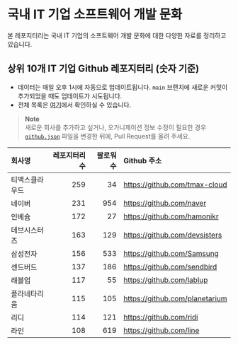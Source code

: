 # 국내 IT 기업 소프트웨어 개발 문화
본 레포지터리는 국내 IT 기업의 소프트웨어 개발 문화에 대한 다양한 자료를 정리하고 있습니다.

## 상위 10개 IT 기업 Github 레포지터리 (숫자 기준)

- 데이터는 매일 오후 1시에 자동으로 업데이트됩니다. `main` 브랜치에 새로운 커밋이 추가되었을 때도 업데이트가 시도됩니다.
- 전체 목록은 [여기](./github.md)에서 확인하실 수 있습니다.

> **Note**<br />
> 새로운 회사를 추가하고 싶거나, 오가니제이션 정보 수정이 필요한 경우 [`github.json`](./github.json) 파일을 변경한 뒤에, Pull Request를 올려 주세요.

<!-- MARKDOWN_TABLE(GITHUB): START -->

| **회사명** | **레포지터리 수** | **팔로워 수** | **Github 주소** |
|:---|---:|---:|:---|
| 티맥스클라우드 | 259 | 34 | https://github.com/tmax-cloud |
| 네이버 | 231 | 954 | https://github.com/naver |
| 인베슘 | 172 | 27 | https://github.com/hamonikr |
| 데브시스터즈 | 163 | 129 | https://github.com/devsisters |
| 삼성전자 | 156 | 533 | https://github.com/Samsung |
| 센드버드 | 137 | 186 | https://github.com/sendbird |
| 래블업 | 117 | 55 | https://github.com/lablup |
| 플라네타리움 | 115 | 105 | https://github.com/planetarium |
| 리디 | 114 | 121 | https://github.com/ridi |
| 라인 | 108 | 619 | https://github.com/line |

<!-- MARKDOWN_TABLE(GITHUB): END -->
